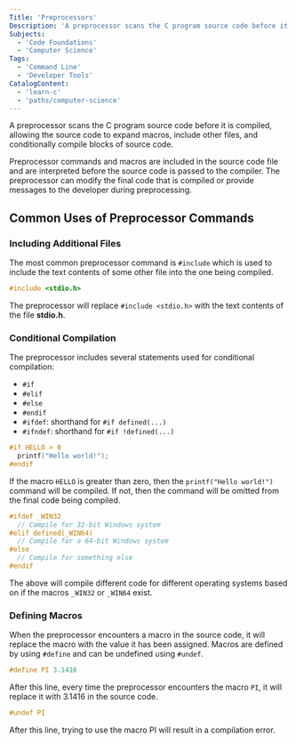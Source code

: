 ```yaml
---
Title: 'Preprocessors'
Description: 'A preprocessor scans the C program source code before it is compiled, allowing the source code to expand macros, include other files, and conditionally compile blocks of source code.'
Subjects:
  - 'Code Foundations'
  - 'Computer Science'
Tags:
  - 'Command Line'
  - 'Developer Tools'
CatalogContent:
  - 'learn-c'
  - 'paths/computer-science'
---
```


A preprocessor scans the C program source code before it is compiled, allowing the source code to expand macros, include other files, and conditionally compile blocks of source code.

Preprocessor commands and macros are included in the source code file and are interpreted before the source code is passed to the compiler.
The preprocessor can modify the final code that is compiled or provide messages to the developer during preprocessing.

## Common Uses of Preprocessor Commands

### Including Additional Files

The most common preprocessor command is `#include` which is used to include the text contents of some other file into the one being compiled.

```c
#include <stdio.h>
```

The preprocessor will replace `#include <stdio.h>` with the text contents of the file **stdio.h**.

### Conditional Compilation

The preprocessor includes several statements used for conditional compilation: 

- `#if`
- `#elif`
- `#else`
- `#endif`
- `#ifdef`: shorthand for `#if defined(...)`
- `#ifndef`: shorthand for `#if !defined(...)`

```c
#if HELLO > 0
  printf("Hello world!");
#endif
```

If the macro `HELLO` is greater than zero, then the `printf("Hello world!")` command will be compiled.
If not, then the command will be omitted from the final code being compiled.

```c
#ifdef _WIN32
  // Compile for 32-bit Windows system
#elif defined(_WIN64)
  // Compile for a 64-bit Windows system
#else
  // Compile for something else
#endif
```

The above will compile different code for different operating systems based on if the macros `_WIN32` or `_WIN64` exist.

### Defining Macros

When the preprocessor encounters a macro in the source code, it will replace the macro with the value it has been assigned.
Macros are defined by using `#define` and can be undefined using `#undef`.

```c
#define PI 3.1416
```

After this line, every time the preprocessor encounters the macro `PI`, it will replace it with 3.1416 in the source code.

```c
#undef PI
```

After this line, trying to use the macro PI will result in a compilation error.
